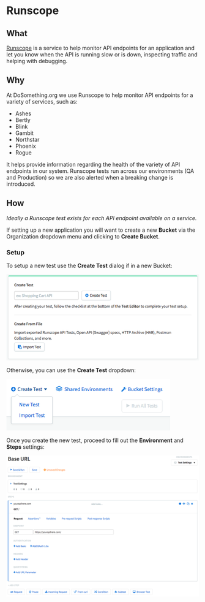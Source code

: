 # Runscope

## What
[Runscope]() is a service to help monitor API endpoints for an application and let you know when the API is running slow or is down, inspecting traffic and helping with debugging.

## Why
At DoSomething.org we use Runscope to help monitor API endpoints for a variety of services, such as:
- Ashes
- Bertly
- Blink
- Gambit
- Northstar
- Phoenix
- Rogue

It helps provide information regarding the health of the variety of API endpoints in our system. Runscope tests run across our environments (QA and Production) so we are also alerted when a breaking change is introduced.

## How
_Ideally a Runscope test exists for each API endpoint available on a service._

If setting up a new application you will want to create a new **Bucket** via the Organization dropdown menu and clicking to **Create Bucket**.

### Setup
To setup a new test use the **Create Test** dialog if in a new Bucket:

![Runscope Create Test Dialog](_assets/runscope-create-test-dialog.png)

Otherwise, you can use the **Create Test** dropdown:

![Runscope Create Test Dropdown](_assets/runscope-create-test-dropdown.png)

Once you create the new test, proceed to fill out the **Environment** and **Steps** settings:

![Runscope New Test Settings](_assets/runscope-new-test-settings.png)
